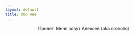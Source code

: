 ```yaml
---
layout: default
title: Обо мне
---
```

<div align="center">
Привет. Меня зовут Алексей (aka cronolio)
</div>
